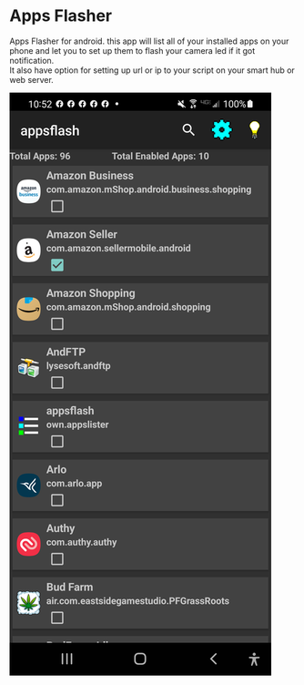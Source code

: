 # Apps Flasher
Apps Flasher for android.  this app will list all of your installed apps on your phone and let you to set up them to flash your camera led if it got notification.  
It also have option for setting up url or ip to your script on your smart hub or web server.   


![This is an image](screenshot.png)

